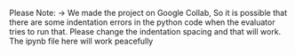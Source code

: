 Please Note: -> We made the project on Google Collab, So it is possible that there are some indentation errors in 
the python code when the evaluator tries to run that.
Please change the indentation spacing and that will work.
The ipynb file here will work peacefully
